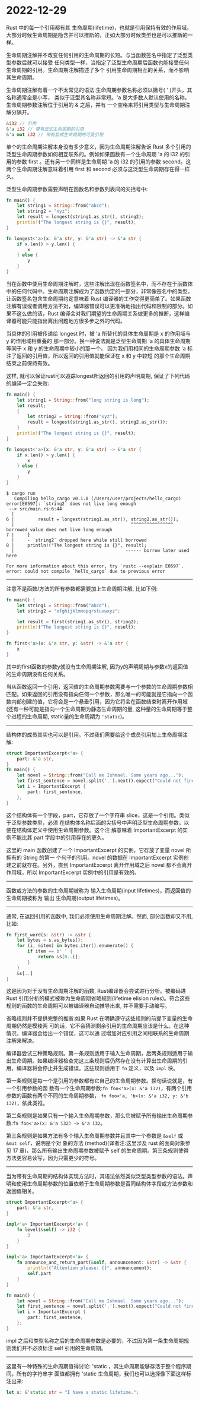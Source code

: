 # 2022-12-29

Rust 中的每一个引用都有其 生命周期(lifetime)，也就是引用保持有效的作用域。大部分时候生命周期是隐含并可以推断的，正如大部分时候类型也是可以推断的一样。

生命周期注解并不改变任何引用的生命周期的长短。与当函数签名中指定了泛型类型参数后就可以接受 任何类型一样，当指定了泛型生命周期后函数也能接受任何生命周期的引用。生命周期注解描述了多个 引用生命周期相互的关系，而不影响其生命周期。

生命周期注解有着一个不太常见的语法:生命周期参数名称必须以撇号( ' )开头，其名称通常全是小写， 类似于泛型其名称非常短。'a 是大多数人默认使用的名称。生命周期参数注解位于引用的 & 之后，并有 一个空格来将引用类型与生命周期注解分隔开。

```rust
&i32 // 引用
&'a i32 // 带有显式生命周期的引用
&'a mut i32 // 带有显式生命周期的可变引用
```

单个的生命周期注解本身没有多少意义，因为生命周期注解告诉 Rust 多个引用的泛型生命周期参数如何相互联系的。例如如果函数有一个生命周期 'a 的 i32 的引用的参数 first 。还有另一个同样是生命周期 'a 的 i32 的引用的参数 second。这两个生命周期注解意味着引用 first 和 second 必须与这泛型生命周期存在得一样久。

泛型生命周期参数需要声明在函数名和参数列表间的尖括号中:

```rust
fn main() {
    let string1 = String::from("abcd");
    let string2 = "xyz";
    let result = longest(string1.as_str(), string2);
    println!("The longest string is {}", result);
}

fn longest<'a>(x: &'a str, y: &'a str) -> &'a str {
    if x.len() > y.len() {
        x
    } else {
        y
    }
}
```

当在函数中使用生命周期注解时，这些注解出现在函数签名中，而不存在于函数体中的任何代码中。生命周期注解成为了函数约定的一部分，非常像签名中的类型。让函数签名包含生命周期约定意味着 Rust 编译器的工作变得更简单了。如果函数注解有误或者调用方法不对，编译器错误可以更准确地指出代码和限制的部分。如果不这么做的话，Rust 编译会对我们期望的生命周期关系做更多的推断，这样编译器可能只能指出离出问题地方很多步之外的代码。

当具体的引用被传递给 longest 时，被 'a 所替代的具体生命周期是 x 的作用域与 y 的作用域相重叠的 那一部分。换一种说法就是泛型生命周期 'a 的具体生命周期等同于 x 和 y 的生命周期中较小的那一个。 因为我们用相同的生命周期参数 'a 标注了返回的引用值，所以返回的引用值就能保证在 x 和 y 中较短 的那个生命周期结束之前保持有效。

这样, 就可以保证rust可以追踪longest所返回的引用的声明周期, 保证了下列代码的编译一定会失败:

```rust
fn main() {
    let string1 = String::from("long string is long");
    let result;
    {
        let string2 = String::from("xyz");
        result = longest(string1.as_str(), string2.as_str());
    }
    println!("The longest string is {}", result);
}

fn longest<'a>(x: &'a str, y: &'a str) -> &'a str {
    if x.len() > y.len() {
        x
    } else {
        y
    }
}
```

```plaintext
$ cargo run
   Compiling hello_cargo v0.1.0 (/Users/user/projects/hello_cargo)
error[E0597]: `string2` does not live long enough
 --> src/main.rs:6:44
  |
6 |         result = longest(string1.as_str(), string2.as_str());
  |                                            ^^^^^^^^^^^^^^^^ borrowed value does not live long enough
7 |     }
  |     - `string2` dropped here while still borrowed
8 |     println!("The longest string is {}", result);
  |                                          ------ borrow later used here

For more information about this error, try `rustc --explain E0597`.
error: could not compile `hello_cargo` due to previous error
```

---------

注意不是函数/方法的所有参数都需要加上生命周期注解, 比如下例:

```rust
fn main() {
    let string1 = String::from("abcd");
    let string2 = "efghijklmnopqrstuvwxyz";

    let result = first(string1.as_str(), string2);
    println!("The longest string is {}", result);
}

fn first<'a>(x: &'a str, y: &str) -> &'a str {
    x
}
```

其中的first函数的参数y就没有生命周期注解, 因为y的声明周期与参数x的返回值的生命周期没有任何关系。

当从函数返回一个引用，返回值的生命周期参数需要与一个参数的生命周期参数相匹配。如果返回的引用没有指向任何一个参数，那么唯一的可能就是它指向一个函数内部创建的值，它将会是一个悬垂引用，因为它将会在函数结束时离开作用域(还有一种可能是指向一个生命周期为静态生命周期的量, 这种量的生命周期等于整个进程的生命周期, static量的生命周期为 `'static`)。

---------

结构体的成员其实也可以是引用。不过我们需要给这个成员引用加上生命周期注解:

```rust
struct ImportantExcerpt<'a> {
    part: &'a str,
}
fn main() {
    let novel = String::from("Call me Ishmael. Some years ago...");
    let first_sentence = novel.split('.').next().expect("Could not find a '.'");
    let i = ImportantExcerpt {
        part: first_sentence,
    };
}
```

这个结构体有一个字段，part，它存放了一个字符串 slice，这是一个引用。类似于泛型参数类型，必须 在结构体名称后面的尖括号中声明泛型生命周期参数，以便在结构体定义中使用生命周期参数。这个注 解意味着 ImportantExcerpt 的实例不能比其 part 字段中的引用存在的更久。

这里的 main 函数创建了一个 ImportantExcerpt 的实例，它存放了变量 novel 所拥有的 String 的第一 个句子的引用。novel 的数据在 ImportantExcerpt 实例创建之前就存在。另外，直到 ImportantExcerpt 离开作用域之后 novel 都不会离开作用域，所以 ImportantExcerpt 实例中的引用是有效的。

-------

函数或方法的参数的生命周期被称为 输入生命周期(input lifetimes)，而返回值的生命周期被称为 输出 生命周期(output lifetimes)。

--------------

通常, 在返回引用的函数中, 我们必须使用生命周期注解。然而, 部分函数却又不用, 比如:

```rust
fn first_word(s: &str) -> &str {
    let bytes = s.as_bytes();
    for (i, &item) in bytes.iter().enumerate() {
        if item == b' ' {
            return &s[0..i];
        }
    }
    &s[..]
}
```

这是因为对于没有生命周期注解的函数, Rust编译器会尝试进行分析。被编码进 Rust 引用分析的模式被称为生命周期省略规则(lifetime elision rules)。符合这些规则的函数的生命周期可以被编译器自动推导出来, 并不需要手动编写。

省略规则并不提供完整的推断:如果 Rust 在明确遵守这些规则的前提下变量的生命周期仍然是模棱两 可的话，它不会猜测剩余引用的生命周期应该是什么。在这种情况，编译器会给出一个错误，这可以通 过增加对应引用之间相联系的生命周期注解来解决。

编译器尝试三种策略规则。第一条规则适用于输入生命周期，后两条规则适用于输出生命周期。如果编译器检查完这三条规则后仍然存在没有计算出生命周期的引用，编译器将会停止并生成错误。这些规则适用于 `fn` 定义，以及 `impl` 块。

第一条规则是每一个是引用的参数都有它自己的生命周期参数。换句话说就是，有一个引用参数的函 数有一个生命周期参数:`fn foo<'a>(x: &'a i32)`，有两个引用参数的函数有两个不同的生命周期参数， `fn foo<'a, 'b>(x: &'a i32, y: &'b i32)`，依此类推。

第二条规则是如果只有一个输入生命周期参数，那么它被赋予所有输出生命周期参数:`fn foo<'a>(x: &'a i32) −> &'a i32`。

第三条规则是如果方法有多个输入生命周期参数并且其中一个参数是 `&self` 或 `&mut self`，说明是个对 象的方法 (method)(译者注:这里涉及 rust 的面向对象参见 17 章)，那么所有输出生命周期参数被赋予 self 的生命周期。第三条规则使得方法更容易读写，因为只需更少的符号。

-----------------

当为带有生命周期的结构体实现方法时，其语法依然类似泛型类型参数的语法。声明和使用生命周期参数的位置依赖于生命周期参数是否同结构体字段或方法参数和返回值相关。

```rust
struct ImportantExcerpt<'a> {
    part: &'a str,
}

impl<'a> ImportantExcerpt<'a> {
    fn level(&self) -> i32 {
        3
    }
}

impl<'a> ImportantExcerpt<'a> {
    fn announce_and_return_part(&self, announcement: &str) -> &str {
        println!("Attention please: {}", announcement);
        self.part
    }
}

fn main() {
    let novel = String::from("Call me Ishmael. Some years ago...");
    let first_sentence = novel.split('.').next().expect("Could not find a '.'");
    let i = ImportantExcerpt {
        part: first_sentence,
    };
}
```

impl 之后和类型名称之后的生命周期参数是必要的，不过因为第一条生命周期规则我们并不必须标注 self 引用的生命周期。

--------------

这里有一种特殊的生命周期值得讨论: 'static ，其生命周期能够存活于整个程序期间。所有的字符串字 面值都拥有 'static 生命周期，我们也可以选择像下面这样标注出来:

```rust
let s: &'static str = "I have a static lifetime.";
```



